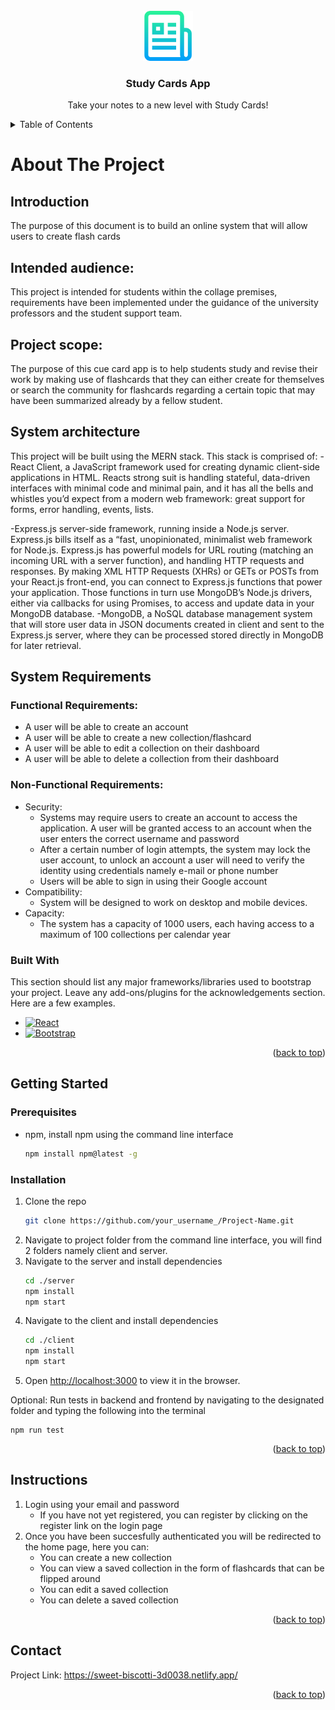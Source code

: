 <div id="top"></div>

<!-- PROJECT LOGO -->
<br />
<div align="center">
  <a href="https://github.com/othneildrew/Best-README-Template">
    <img src="images/logo.png" alt="Logo" width="80" height="80">
  </a>

  <h3 align="center">Study Cards App</h3>

  <p align="center">
    Take your notes to a new level with Study Cards!
    <br />
  </p>
</div>



<!-- TABLE OF CONTENTS -->
<details>
  <summary>Table of Contents</summary>
  <ol>
    <li>
      <a href="#about-the-project">About The Project</a>
      <ul>
        <li><a href="#built-with">Built With</a></li>
      </ul>
    </li>
    <li>
      <a href="#getting-started">Getting Started</a>
      <ul>
        <li><a href="#prerequisites">Prerequisites</a></li>
        <li><a href="#installation">Installation</a></li>
      </ul>
    </li>
    <li><a href="#usage">Usage</a></li>
    <li><a href="#instructions">Instructions</a></li>
    <li><a href="#contact">Contact</a></li>
    <li><a href="#acknowledgments">Acknowledgments</a></li>
  </ol>
</details>



<!-- ABOUT THE PROJECT -->
# About The Project

## Introduction

The purpose of this document is to build an online system that will allow users to create flash cards 

## Intended audience:
This project is intended for students within the collage premises, requirements have been implemented under the guidance of the university professors and the student support team. 

## Project scope:
The purpose of this cue card app is to help students study and revise their work by making use of flashcards that they can either create for themselves or search the community for flashcards regarding a certain topic that may have been summarized already by a fellow student.

## System architecture

This project will be built using the MERN stack. This stack is comprised of:
-React Client, a JavaScript framework used for creating dynamic client-side applications in HTML. Reacts strong suit is handling stateful, data-driven interfaces with minimal code and minimal pain, and it has all the bells and whistles you’d expect from a modern web framework: great support for forms, error handling, events, lists.

-Express.js server-side framework, running inside a Node.js server. Express.js bills itself as a “fast, unopinionated, minimalist web framework for Node.js.
Express.js has powerful models for URL routing (matching an incoming URL with a server function), and handling HTTP requests and responses. By making XML HTTP Requests (XHRs) or GETs or POSTs from your React.js front-end, you can connect to Express.js functions that power your application. Those functions in turn use MongoDB’s Node.js drivers, either via callbacks for using Promises, to access and update data in your MongoDB database.
-MongoDB, a NoSQL database management system that will store user data in JSON documents created in client and sent to the Express.js server, where they can be processed stored directly in MongoDB for later retrieval. 
 
## System Requirements

### Functional Requirements:
<ul>
  <li>A user will be able to create an account</li>
  <li>A user will be able to create a new collection/flashcard</li>
  <li>A user will be able to edit a collection on their dashboard</li>
  <li>A user will be able to delete a collection from their dashboard</li>
</ul>

### Non-Functional Requirements:
<ul>
   <li> Security: 
      <ul>
        <li> Systems may require users to create an account to access the application.
        A user will be granted access to an account when the user enters the correct username and password
        </li>
        <li>After a certain number of login attempts, the system may lock the user account, to unlock an account a user will need to verify the identity using                  credentials namely e-mail or phone number</li>
        <li>Users will be able to sign in using their Google account</li>
      </ul>
   </li>
  <li>Compatibility:
    <ul><li>System will be designed to work on desktop and mobile devices.</li></ul>
  </li>
  <li>Capacity:
    <ul><li>The system has a capacity of 1000 users, each having access to a maximum of 100 collections per calendar year</li></ul>
  </li>
</ul>

### Built With

This section should list any major frameworks/libraries used to bootstrap your project. Leave any add-ons/plugins for the acknowledgements section. Here are a few examples.

* [![React][React.js]][React-url]
* [![Bootstrap][Bootstrap.com]][Bootstrap-url]

<p align="right">(<a href="#top">back to top</a>)</p>

<!-- GETTING STARTED -->
## Getting Started

### Prerequisites

* npm, install npm using the command line interface
  ```sh
  npm install npm@latest -g
  ```

### Installation

1. Clone the repo
   ```sh
   git clone https://github.com/your_username_/Project-Name.git
   ```
2. Navigate to project folder from the command line interface, you will find 2 folders namely client and server.
3. Navigate to the server and install dependencies
   ```sh
   cd ./server
   npm install
   npm start
   ```
4. Navigate to the client and install dependencies
   ```sh
   cd ./client
   npm install
   npm start
   ```
6. Open [http://localhost:3000](http://localhost:3000) to view it in the browser.

Optional: Run tests in backend and frontend by navigating to the designated folder and typing the following into the terminal
```
npm run test
```

<p align="right">(<a href="#top">back to top</a>)</p>

<!-- INSTRUCTIONS -->
## Instructions
<ol>
<li>Login using your email and password
  <ul>
    <li>If you have not yet registered, you can register by clicking on the register link on the login page</li>
  </ul>
 </li>
<li>Once you have been succesfully authenticated you will be redirected to the home page, here you can:
  <ul>
    <li>You can create a new collection</li>
    <li>You can view a saved collection in the form of flashcards that can be flipped around</li>
    <li>You can edit a saved collection</li>
    <li>You can delete a saved collection</li>
  </ul>
 </li>
</ol>

<p align="right">(<a href="#top">back to top</a>)</p>


<!-- CONTACT -->
## Contact

Project Link: https://sweet-biscotti-3d0038.netlify.app/

<p align="right">(<a href="#top">back to top</a>)</p>



<!-- MARKDOWN LINKS & IMAGES -->
<!-- https://www.markdownguide.org/basic-syntax/#reference-style-links -->
[contributors-shield]: https://img.shields.io/github/contributors/othneildrew/Best-README-Template.svg?style=for-the-badge
[contributors-url]: https://github.com/othneildrew/Best-README-Template/graphs/contributors
[forks-shield]: https://img.shields.io/github/forks/othneildrew/Best-README-Template.svg?style=for-the-badge
[forks-url]: https://github.com/othneildrew/Best-README-Template/network/members
[stars-shield]: https://img.shields.io/github/stars/othneildrew/Best-README-Template.svg?style=for-the-badge
[stars-url]: https://github.com/othneildrew/Best-README-Template/stargazers
[issues-shield]: https://img.shields.io/github/issues/othneildrew/Best-README-Template.svg?style=for-the-badge
[issues-url]: https://github.com/othneildrew/Best-README-Template/issues
[license-shield]: https://img.shields.io/github/license/othneildrew/Best-README-Template.svg?style=for-the-badge
[license-url]: https://github.com/othneildrew/Best-README-Template/blob/master/LICENSE.txt
[linkedin-shield]: https://img.shields.io/badge/-LinkedIn-black.svg?style=for-the-badge&logo=linkedin&colorB=555
[linkedin-url]: https://linkedin.com/in/othneildrew
[product-screenshot]: images/screenshot.png
[React.js]: https://img.shields.io/badge/React-20232A?style=for-the-badge&logo=react&logoColor=61DAFB
[React-url]: https://reactjs.org/

[Bootstrap.com]: https://img.shields.io/badge/Bootstrap-563D7C?style=for-the-badge&logo=bootstrap&logoColor=white
[Bootstrap-url]: https://getbootstrap.com

